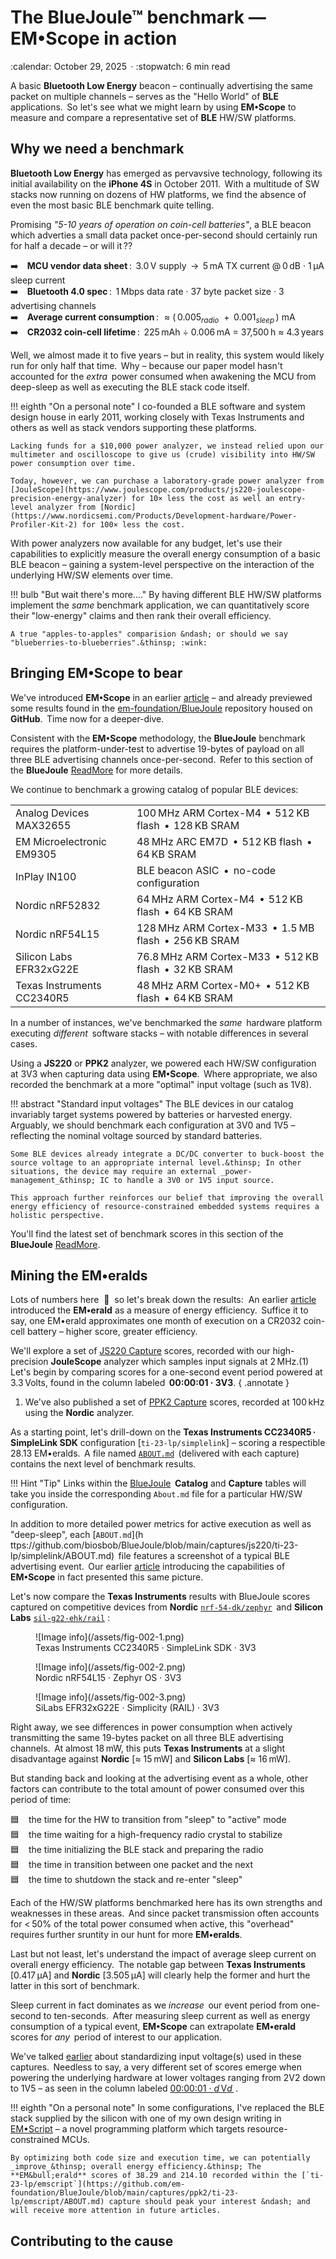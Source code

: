 # The BlueJoule&trade; benchmark &mdash; EM&bull;Scope in action

<!-- --8<-- [start:excerpt] -->

<div class="article-meta" markdown>:calendar: October 29, 2025&thinsp; · :stopwatch: 6 min read</div>

A basic **Bluetooth Low Energy** beacon &ndash; continually advertising the same packet on multiple channels &ndash; serves as the "Hello World" of **BLE** applications.&thinsp; So let's see what we might learn by using **EM&bull;Scope** to measure and compare a representative set of **BLE** HW/SW platforms.

<!-- --8<-- [end:excerpt] -->

## Why we need a benchmark

**Bluetooth Low Energy** has emerged as pervavsive technology, following its initial availability on the **iPhone 4S** in October 2011.&thinsp; With a multitude of SW stacks now running on dozens of HW platforms, we find the absence of even the most basic BLE benchmark quite telling.

Promising _"5-10 years of operation on coin-cell batteries"_, a BLE beacon which adverties a small data packet once-per-second should certainly run for half a decade &ndash; or will it&thinsp;??

:arrow_right:&emsp;**MCU vendor data sheet**&thinsp;:&thinsp; 3.0&thinsp;V supply &thinsp;&rarr;&thinsp; 5&thinsp;mA TX current @&thinsp;0&thinsp;dB · 1&thinsp;&mu;A sleep current<br>
:arrow_right:&emsp;**Bluetooth 4.0 spec**&thinsp;:&thinsp; 1&thinsp;Mbps data rate · 37 byte packet size · 3 advertising channels<br>
:arrow_right:&emsp;**Average current consumption**&thinsp;:&thinsp;  &thinsp;&approx; (&thinsp;0.005<sub><i>radio</i></sub>&nbsp; + &thinsp;0.001<sub><i>sleep</i></sub>&thinsp;) mA<br>
:arrow_right:&emsp;**CR2032 coin-cell lifetime**&thinsp;:&thinsp; 225&thinsp;mAh ÷ 0.006&thinsp;mA = 37,500&thinsp;h &approx; 4.3&thinsp;years

Well, we almost made it to five years &ndash; but in reality, this system would likely run for only half that time.&thinsp; Why &ndash; because our paper model hasn't accounted for the _extra_&thinsp; power consumed when awakening the MCU from deep-sleep as well as executing the BLE stack code itself.

!!! eighth "On a personal note"
    I co-founded a BLE software and system design house in early 2011, working closely with Texas Instruments and others as well as stack vendors supporting these platforms.
    
    Lacking funds for a $10,000 power analyzer, we instead relied upon our multimeter and oscilloscope to give us (crude) visibility into HW/SW power consumption over time.

    Today, however, we can purchase a laboratory-grade power analyzer from  [JouleScope](https://www.joulescope.com/products/js220-joulescope-precision-energy-analyzer) for 10× less the cost as well an entry-level analyzer from [Nordic](https://www.nordicsemi.com/Products/Development-hardware/Power-Profiler-Kit-2) for 100× less the cost.

With power analyzers now available for any budget, let's use their capabilities to explicitly measure the overall energy consumption of a basic BLE beacon &ndash; gaining a system-level perspective on the interaction of the underlying HW/SW elements over time.

!!! bulb "But wait there's more...."
    By having different BLE HW/SW platforms implement the _same_ benchmark application, we can quantitatively score their "low-energy" claims and then rank their overall efficiency.

    A true "apples-to-apples" comparision &ndash; or should we say "blueberries-to-blueberries".&thinsp; :wink:


## Bringing **EM&bull;Scope** to bear

We've introduced **EM&bull;Scope** in an earlier [article](../articles/001-Benchmark.md) &ndash; and already previewed some results found in the [em-foundation/BlueJoule](https://github.com/em-foundation/BlueJoule) repository housed on **GitHub**.&thinsp; Time now for a deeper-dive.

Consistent with the **EM&bull;Scope** methodology, the **BlueJoule** benchmark requires the platform-under-test to advertise 19-bytes of payload on all three BLE advertising channels once-per-second.&thinsp; Refer to this section of the **BlueJoule** [ReadMore](https://github.com/em-foundation/BlueJoule/blob/main/docs/ReadMore.md#application) for more details.

We continue to benchmark a growing catalog of popular BLE devices:

|  |  |
|:-|:-|
|Analog Devices MAX32655[](https://www.analog.com/en/products/max32655.html)|100 MHz ARM Cortex-M4 &thinsp;&#8226;&thinsp; 512 KB flash &thinsp;&#8226;&thinsp; 128 KB SRAM|
|EM Microelectronic EM9305[](https://www.emmicroelectronic.com/product/standard-protocols/em-bleu-em9305)|48 MHz ARC EM7D &thinsp;&#8226;&thinsp; 512 KB flash &thinsp;&#8226;&thinsp; 64 KB SRAM|
|InPlay IN100[](https://inplay-tech.com/in100)|BLE beacon ASIC &thinsp;&#8226;&thinsp; no-code configuration|
|Nordic nRF52832[](https://www.nordicsemi.com/Products/nRF52832)|64 MHz ARM Cortex-M4 &thinsp;&#8226;&thinsp; 512 KB flash &thinsp;&#8226;&thinsp; 64 KB SRAM|
|Nordic nRF54L15[](https://www.nordicsemi.com/Products/nRF54L15)|128 MHz ARM Cortex-M33 &thinsp;&#8226;&thinsp; 1.5 MB flash &thinsp;&#8226;&thinsp; 256 KB SRAM|
|Silicon Labs EFR32xG22E[](https://www.silabs.com/wireless/bluetooth/efr32bg22-series-2-socs)|76.8 MHz ARM Cortex-M33 &thinsp;&#8226;&thinsp; 512 KB flash &thinsp;&#8226;&thinsp; 32 KB SRAM|
|Texas Instruments CC2340R5[](https://www.ti.com/product/CC2340R5)|48 MHz ARM Cortex-M0+ &thinsp;&#8226;&thinsp; 512 KB flash &thinsp;&#8226;&thinsp; 64 KB SRAM|

In a number of instances, we've benchmarked the _same_&thinsp; hardware platform executing _different_&thinsp; software stacks &ndash; with notable differences in several cases.

Using a **JS220** or **PPK2** analyzer, we powered each HW/SW configuration at 3V3 when capturing data using **EM&bull;Scope**.&thinsp; Where appropriate, we also recorded the benchmark at a more "optimal" input voltage (such as 1V8).

<a name="voltages"></a>
!!! abstract "Standard input voltages"
    The BLE devices in our catalog invariably target systems powered by batteries or harvested energy.&thinsp; Arguably, we should benchmark each configuration at 3V0 and 1V5 &ndash; reflecting the nominal voltage sourced by standard batteries.

    Some BLE devices already integrate a DC/DC converter to buck-boost the source voltage to an appropriate internal level.&thinsp; In other situations, the device may require an external _power-management_&thinsp; IC to handle a 3V0 or 1V5 input source.

    This approach further reinforces our belief that improving the overall energy efficiency of resource-constrained embedded systems requires a holistic perspective.

You'll find the latest set of benchmark scores in this section of the **BlueJoule** [ReadMore](https://github.com/em-foundation/BlueJoule/blob/main/docs/ReadMore.md#scores).


## Mining the **EM&bull;eralds**

Lots of numbers here &nbsp;:exploding_head:&nbsp; so let's break down the results:&nbsp;  An earlier [article](../articles/001-Benchmark.md#quantifying-energy-efficiency)  introduced the **EM&bull;erald** as a measure of energy efficiency.&thinsp; Suffice it to say, one EM&bull;erald approximates one month of execution on a CR2032 coin-cell battery &ndash; higher score, greater efficiency.

We'll explore a set of [JS220 Capture](https://github.com/em-foundation/BlueJoule/blob/main/docs/ReadMore.md#js220-scores) scores, recorded with our high-precision **JouleScope** analyzer which samples input signals at 2&thinsp;MHz.(1) Let's begin by comparing scores for a one-second event period powered at 3.3&thinsp;Volts, found in the column labeled&thinsp; **00:00:01&nbsp;·&nbsp;3V3**.
{ .annotate }

1. We've also published a set of [PPK2 Capture](https://github.com/em-foundation/BlueJoule/blob/main/docs/ReadMore.md#ppk2-scores) scores, recorded at 100&thinsp;kHz using the **Nordic** analyzer.

As a starting point, let's drill-down on the **Texas Instruments CC2340R5&thinsp;·&thinsp;SimpleLink SDK** configuration [`ti-23-lp/simplelink`] &ndash; scoring a respectible 28.13 EM&bull;eralds.&thinsp; A file named [`ABOUT.md`](https://github.com/biosbob/BlueJoule/blob/main/captures/js220/ti-23-lp/simplelink/ABOUT.md)&thinsp; (delivered with each capture) contains the next level of benchmark results.

!!! Hint "Tip"
    Links within the [BlueJoule](https://github.com/em-foundation/BlueJoule/blob/main/docs/ReadMore.md#catalog)&thinsp; **Catalog** and **Capture** tables will take you inside the corresponding `About.md` file for a particular HW/SW configuration.

In addition to more detailed power metrics for active execution as well as "deep-sleep", each [`ABOUT.md`](h ttps://github.com/biosbob/BlueJoule/blob/main/captures/js220/ti-23-lp/simplelink/ABOUT.md)&thinsp;  file features a screenshot of a typical BLE advertising event.&thinsp; Our earlier [article](../articles/001-Benchmark.md#fig2) introducing the capabilities of **EM&bull;Scope** in fact presented this same picture.

Let's now compare the **Texas Instruments** results with BlueJoule scores captured on com&shy;petitive devices from **Nordic** [`nrf-54-dk/zephyr`](https://github.com/biosbob/BlueJoule/blob/main/captures/js220/nrf-54-dk/zephyr/ABOUT.md)&thinsp; and **Silicon Labs** [`sil-g22-ehk/rail`](https://github.com/biosbob/BlueJoule/blob/main/captures/js220/sil-g22-ehk/rail/ABOUT.md) :

<figure markdown id="fig1">
![Image info](/assets/fig-002-1.png)
<figcaption>Texas Instruments CC2340R5 · SimpleLink SDK · 3V3
</figure>

<figure markdown id="fig2">
![Image info](/assets/fig-002-2.png)
<figcaption>Nordic nRF54L15 · Zephyr OS · 3V3
</figure>

<figure markdown id="fig1">
![Image info](/assets/fig-002-3.png)
<figcaption>SiLabs EFR32xG22E · Simplicity (RAIL) · 3V3
</figure>

Right away, we see differences in power consumption when actively transmitting the same 19-bytes packet on all three BLE advertising channels.&thinsp; At almost 18&thinsp;mW, this puts **Texas Instruments** at a slight disadvantage against **Nordic** [&approx; 15&thinsp;mW] and **Silicon Labs** [&approx; 16&thinsp;mW].

But standing back and looking at the advertising event as a whole, other factors can contribute to the total amount of power consumed over this period of time:

:blue_square: &ensp; the time for the HW to transition from "sleep" to "active" mode<br>
:blue_square: &ensp; the time waiting for a high-frequency radio crystal to stabilize<br>
:blue_square: &ensp; the time initializing the BLE stack and preparing the radio<br>
:blue_square: &ensp; the time in transition between one packet and the next<br>
:blue_square: &ensp; the time to shutdown the stack and re-enter "sleep"

Each of the HW/SW platforms benchmarked here has its own strengths and weaknesses in these areas.&thinsp; And since packet transmission often accounts for &lt;&thinsp;50% of the total power consumed when active, this "overhead" requires further sruntity in our hunt for more **EM&bull;eralds**.

Last but not least, let's understand the impact of average sleep current on overall energy efficiency.&thinsp; The notable gap between **Texas Instruments** [0.417&thinsp;&mu;A] and **Nordic** [3.505&thinsp;&mu;A] will clearly help the former and hurt the latter in this sort of benchmark.

Sleep current in fact dominates as we _increase_&thinsp; our event period from one-second to ten-seconds.&thinsp; After measuring sleep current as well as energy consumption of a typical event, **EM&bull;Scope** can extrapolate **EM&bull;erald** scores for _any_&thinsp; period of interest to our application.

We've talked [earlier](#voltages) about standardizing input voltage(s) used in these captures.&thinsp; Needless to say, a very different set of scores emerge when powering the underlying hardware at lower voltages ranging from 2V2 down to 1V5 &ndash; as seen in the column labeled [00:00:01&nbsp;·&nbsp;<i>d</i>&thinsp;V<i>d</i>&thinsp;](https://github.com/em-foundation/BlueJoule/blob/main/docs/ReadMore.md#js220-score)&thinsp;.

!!! eighth "On a personal note"
    In some configurations, I've replaced the BLE stack supplied by the silicon with one of my own design writing in [EM&bull;Script]("https://docs.emscript.openem.org) &ndash; a novel programming platform which targets resource-constrained MCUs.

    By optimizing both code size and execution time, we can potentially _improve_&thinsp; overall energy efficiency.&thinsp; The **EM&bull;erald** scores of 38.29 and 214.10 recorded within the [`ti-23-lp/emscript`](https://github.com/em-foundation/BlueJoule/blob/main/captures/ppk2/ti-23-lp/emscript/ABOUT.md) capture should peak your interest &ndash; and will receive more attention in future articles.





## Contributing to the cause
